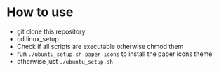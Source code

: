 # How to use

* git clone this repository
* cd linux_setup
* Check if all scripts are executable otherwise chmod them
* run `./ubuntu_setup.sh paper-icons` to install the paper icons theme
* otherwise just `./ubuntu_setup.sh`
